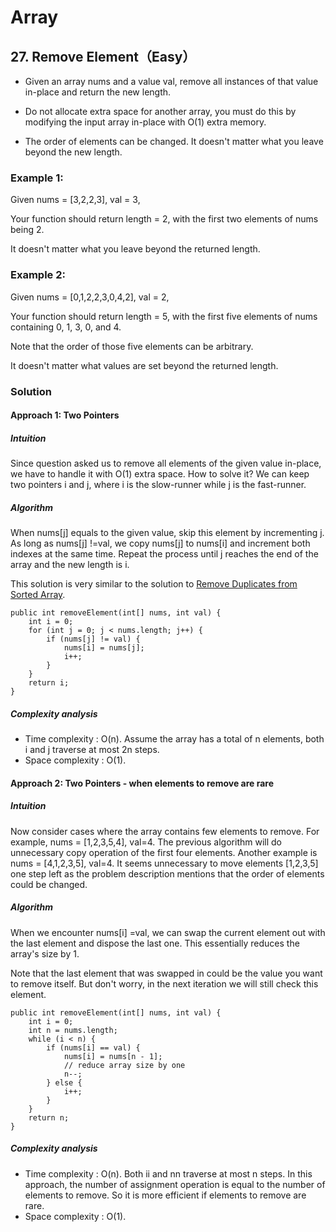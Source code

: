 # Array #
## 27. Remove Element（Easy） ##
- Given an array nums and a value val, remove all instances of that value in-place and return the new length.

- Do not allocate extra space for another array, you must do this by modifying the input array in-place with O(1) extra memory.

- The order of elements can be changed. It doesn't matter what you leave beyond the new length.
### Example 1: ###
Given nums = [3,2,2,3], val = 3,

Your function should return length = 2, with the first two elements of nums being 2.

It doesn't matter what you leave beyond the returned length.
### Example 2: ###
Given nums = [0,1,2,2,3,0,4,2], val = 2,

Your function should return length = 5, with the first five elements of nums containing 0, 1, 3, 0, and 4.

Note that the order of those five elements can be arbitrary.

It doesn't matter what values are set beyond the returned length.
### Solution ###
#### Approach 1: Two Pointers ####
##### Intuition #####
Since question asked us to remove all elements of the given value in-place, we have to handle it with O(1) extra space. How to solve it? We can keep two pointers i and j, where i is the slow-runner while j is the fast-runner.
##### Algorithm #####
When nums[j] equals to the given value, skip this element by  incrementing j. As long as nums[j] !=val, we copy nums[j] to nums[i]  and increment both indexes at the same time. Repeat the process until j reaches the end of the array and the new length is i.

This solution is very similar to the solution to [ Remove Duplicates from Sorted Array](https://leetcode.com/articles/remove-duplicates-from-sorted-array/).

	public int removeElement(int[] nums, int val) {
	    int i = 0;
	    for (int j = 0; j < nums.length; j++) {
	        if (nums[j] != val) {
	            nums[i] = nums[j];
	            i++;
	        }
	    }
	    return i;
	}

##### Complexity analysis #####
- Time complexity : O(n). Assume the array has a total of n elements, both i and j traverse at most 2n steps.
- Space complexity : O(1). 

#### Approach 2: Two Pointers - when elements to remove are rare ####
##### Intuition #####
Now consider cases where the array contains few elements to remove. For example, nums = [1,2,3,5,4], val=4. The previous algorithm will do unnecessary copy operation of the first four elements. Another example is nums = [4,1,2,3,5], val=4. It seems unnecessary to move elements [1,2,3,5] one step left as the problem description mentions that the order of elements could be changed.
##### Algorithm #####
When we encounter nums[i] =val, we can swap the current element out with the last element and dispose the last one. This essentially reduces the array's size by 1.

Note that the last element that was swapped in could be the value you want to remove itself. But don't worry, in the next iteration we will still check this element.

	public int removeElement(int[] nums, int val) {
	    int i = 0;
	    int n = nums.length;
	    while (i < n) {
	        if (nums[i] == val) {
	            nums[i] = nums[n - 1];
	            // reduce array size by one
	            n--;
	        } else {
	            i++;
	        }
	    }
	    return n;
	}
##### Complexity analysis #####
- Time complexity : O(n). Both ii and nn traverse at most n steps. In this approach, the number of assignment operation is equal to the number of elements to remove. So it is more efficient if elements to remove are rare.
- Space complexity : O(1).
